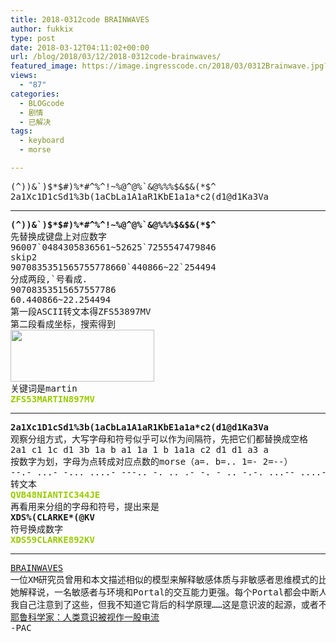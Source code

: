 ```yaml
---
title: 2018-0312code BRAINWAVES
author: fukkix
type: post
date: 2018-03-12T04:11:02+00:00
url: /blog/2018/03/12/2018-0312code-brainwaves/
featured_image: https://image.ingresscode.cn/2018/03/0312Brainwave.jpg?x-oss-process=image/resize,m_fill,w_700,h_220
views:
  - "87"
categories:
  - BLOGcode
  - 剧情
  - 已解决
tags:
  - keyboard
  - morse

---
```

<pre>(^))&`)$*$#)%*#^%^!~%@^@%`&@%%%$&$&(*$^
2a1Xc1D1cSd1%3b(1aCbLa1A1aR1KbE1a1a*c2(d1@d1Ka3Va<!--more--></pre>

* * *

<pre><strong>(^))&`)$*$#)%*#^%^!~%@^@%`&@%%%$&$&(*$^</strong>
先替换成键盘上对应数字
96007`0484305836561~52625`7255547479846
skip2
9070835351565755778660`440866~22`254494
分成两段,`号看成.
90708353515657557786
60.440866~22.254494
第一段ASCII转文本得ZFS53897MV
第二段看成坐标，搜索得到
<a href="https://image.ingresscode.cn/2018/03/martin.png"><img class="alignnone size-full wp-image-1664" src="https://image.ingresscode.cn/2018/03/martin.png" alt="" width="230" height="83" /></a>
关键词是martin
<span style="color: #99cc00;"><strong>ZFS53MARTIN897MV</strong></span></pre>

* * *

<pre><strong>2a1Xc1D1cSd1%3b(1aCbLa1A1aR1KbE1a1a*c2(d1@d1Ka3Va
</strong>观察分组方式，大写字母和符号似乎可以作为间隔符，先把它们都替换成空格
2a1 c1 1c d1 3b 1a b a1 1a 1 b 1a1a c2 d1 d1 a3 a
按数字为划，字母为点转成对应点数的morse（a=. b=.. 1=- 2=--）
--.- ...- -... ....- ---.. -. .. .- -. - .. -.-. ...-- ....- ....- .--- .
转文本
<span style="color: #99cc00;"><strong>QVB48NIANTIC344JE
</strong></span>再看用来分组的字母和符号，提出来是
<strong>XDS%(CLARKE*(@KV</strong>
符号换成数字
<span style="color: #99cc00;"><strong>XDS59CLARKE892KV</strong></span></pre>

* * *

<pre><a href="http://investigate.ingress.com/2018/03/12/brainwaves/">BRAINWAVES
</a>一位XM研究员曾用和本文描述相似的模型来解释敏感体质与非敏感者思维模式的比较。
她解释说，一名敏感者与环境和Portal的交互能力更强。每个Portal都会中断人无意识的习惯和模式，把有意识的内容返还到大脑里……是增强潜力的时刻……
我自己注意到了这些，但我不知道它背后的科学原理……这是意识波的起源，或者不是？
<a href="http://wshu.org/post/yale-scientists-human-consciousness-seen-wave-electricity#stream/0">耶鲁科学家：人类意识被视作一股电流</a>
-PAC</pre>

<audio style="display: none;" controls="controls"></audio>